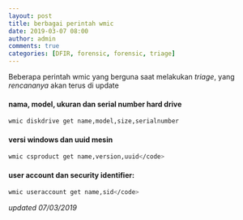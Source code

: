 ```yaml
---
layout: post
title: berbagai perintah wmic
date: 2019-03-07 08:00
author: admin
comments: true
categories: [DFIR, forensic, forensic, triage]
---
```

Beberapa perintah wmic yang berguna saat melakukan *triage*, yang *rencananya* akan terus di update
<!--more-->
#### nama, model, ukuran dan serial number hard drive
```bash
wmic diskdrive get name,model,size,serialnumber
```
#### versi windows dan uuid mesin
```bash
wmic csproduct get name,version,uuid</code>
```
#### user account dan security identifier:
```bash
wmic useraccount get name,sid</code>
```
*updated 07/03/2019*
